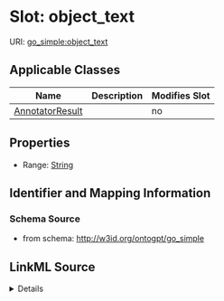 

# Slot: object_text

URI: [go_simple:object_text](http://w3id.org/ontogpt/go_simpleobject_text)



<!-- no inheritance hierarchy -->





## Applicable Classes

| Name | Description | Modifies Slot |
| --- | --- | --- |
| [AnnotatorResult](AnnotatorResult.md) |  |  no  |







## Properties

* Range: [String](String.md)





## Identifier and Mapping Information







### Schema Source


* from schema: http://w3id.org/ontogpt/go_simple




## LinkML Source

<details>
```yaml
name: object_text
from_schema: http://w3id.org/ontogpt/go_simple
rank: 1000
alias: object_text
owner: AnnotatorResult
domain_of:
- AnnotatorResult
range: string

```
</details>